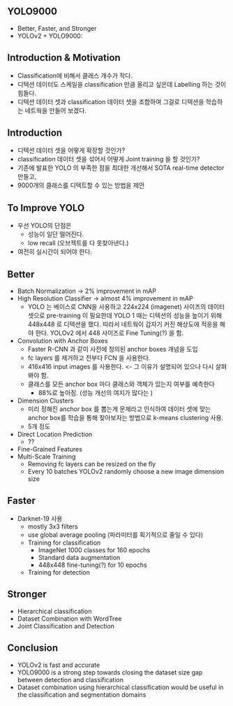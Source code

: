 ## YOLO9000

- Better, Faster, and Stronger
- YOLOv2 + YOLO9000: 

## Introduction & Motivation
- Classification에 비해서 클래스 개수가 작다.
- 디텍션 데이터도 스케일을 classification 만큼 올리고 싶은데 Labelling 하는 것이 힘들다.
- 디텍션 데이터 셋과 classification 데이터 셋을 조합하여 그걸로 디텍션을 학습하는 네트웍을 만들어 보겠다.

## Introduction
- 디텍션 데이터 셋을 어떻게 확장할 것인가?
- classification 데이터 셋을 섞어서 어떻게 Joint training 을 할 것인가?
- 기존에 발표한 YOLO 의 부족한 점을 최대한 개선해서 SOTA real-time detector 만들고,
- 9000개의 클래스를 디텍트할 수 있는 방법을 제안

## To Improve YOLO
- 우선 YOLO의 단점은
	- 성능이 일단 떨어진다.
	- low recall (오브젝트를 다 못찾아낸다.)
- 여전히 실시간이 되어야 한다.

## Better
- Batch Normalization -> 2% improvement in mAP
- High Resolution Classifier -> almost 4% improvement in mAP
	- YOLO 는 베이스로 CNN을 사용하고 224x224 (imagenet) 사이즈의 데이터 셋으로 pre-training 이 필요한데 
	YOLO 1 때는 디텍션의 성능을 높이기 위해 448x448 로 디텍션을 했다. 
	따라서 네트웍이 갑자기 커진 해상도에 적응을 해야 한다. YOLOv2 에서 448 사이즈로 Fine Tuning(?) 을 함.
- Convolution with Anchor Boxes
	- Faster R-CNN 과 같이 사전에 정의된 anchor boxes 개념을 도입
	- fc layers 를 제거하고 전부다 FCN 을 사용한다.
	- 416x416 input images 를 사용한다. <- 그 이유가 설명되어 있으나 다시 살펴봐야 함.
 	- 클래스를 모든 anchor box 마다 클래스와 객체가 있는지 여부를 예측한다
		- 88%로 높아짐. (성능 개선의 여지가 많다는 )
- Dimension Clusters
	- 미리 정해진 anchor box 를 뽑는게 문제라고 인식하여 
	데이터 셋에 맞는 anchor box를 학습을 통해 찾아보자는 방법으로 k-means clustering 사용.
	- 5개 정도
- Direct Location Prediction
	- ?? 
- Fine-Grained Features
- Multi-Scale Training
	- Removing fc layers can be resized on the fly
	- Every 10 batches YOLOv2 randomly choose a new image dimension size
	
## Faster
- Darknet-19 사용
	- mostly 3x3 filters
	- use global average pooling (파라미터를 획기적으로 줄일 수 있다)
	- Training for classification
		- ImageNet 1000 classes for 160 epochs
		- Standard data augmentation
		- 448x448 fine-tuning(?) for 10 epochs
	- Training for detection
	
## Stronger
- Hierarchical classification
- Dataset Combination with WordTree
- Joint Classification and Detection
		
## Conclusion
- YOLOv2 is fast and accurate
- YOLO9000 is a strong step towards closing the dataset size gap between detection and classification
- Dataset combination using hierarchical classification would be useful in the classification and segmentation domains
